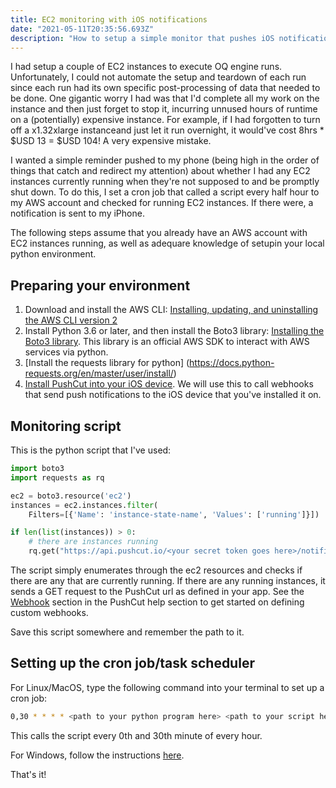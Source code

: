 ```yaml
---
title: EC2 monitoring with iOS notifications 
date: "2021-05-11T20:35:56.693Z"
description: "How to setup a simple monitor that pushes iOS notifications when there are active EC2 instances running"
---
```


I had setup a couple of EC2 instances to execute OQ engine runs. Unfortunately, I could not automate the setup and teardown of each run since each run had its own specific post-processing of data that needed to be done. One gigantic worry I had was that I'd complete all my work on the instance and then just forget to stop it, incurring unnused hours of runtime on a (potentially) expensive instance. For example, if I had forgotten to turn off a x1.32xlarge instanceand just let it run overnight, it would've cost 8hrs * $USD 13 = $USD 104! A very expensive mistake. 

I wanted a simple reminder pushed to my phone (being high in the order of things that catch and redirect my attention) about whether I had any EC2 instances currently running when they're not supposed to and be promptly shut down. To do this, I set a cron job that called a script every half hour to my AWS account and checked for running EC2 instances. If there were, a notification is sent to my iPhone.  

The following steps assume that you already have an AWS account with EC2 instances running, as well as adequare knowledge of setupin your local python environment.

## Preparing your environment 
1. Download and install the AWS CLI: [Installing, updating, and uninstalling the AWS CLI version 2](https://docs.aws.amazon.com/cli/latest/userguide/install-cliv2.html) 
2. Install Python 3.6 or later, and then install the Boto3 library: [Installing the Boto3 library](https://boto3.amazonaws.com/v1/documentation/api/latest/guide/quickstart.html). This library is an official AWS SDK to interact with AWS services via python. 
3. [Install the requests library for python] (https://docs.python-requests.org/en/master/user/install/) 
4. [Install PushCut into your iOS device](https://www.pushcut.io/). We will use this to call webhooks that send push notifications to the iOS device that you've installed it on. 

## Monitoring script
This is the python script that I've used:
```python
import boto3 
import requests as rq

ec2 = boto3.resource('ec2') 
instances = ec2.instances.filter(
    Filters=[{'Name': 'instance-state-name', 'Values': ['running']}])

if len(list(instances)) > 0: 
	# there are instances running 
	rq.get("https://api.pushcut.io/<your secret token goes here>/notifications/<your custom notification name goes here>")
```

The script simply enumerates through the ec2 resources and checks if there are any that are currently running. If there are any running instances, it sends a GET request to the PushCut url as defined in your app. See the [Webhook](https://www.pushcut.io/help#web_api) section in the PushCut help section to get started on defining custom webhooks. 

Save this script somewhere and remember the path to it. 

## Setting up the cron job/task scheduler 
For Linux/MacOS, type the following command into your terminal to set up a cron job: 
```bash 
0,30 * * * * <path to your python program here> <path to your script here>.py 
```
This calls the script every 0th and 30th minute of every hour.

For Windows, follow the instructions [here](https://www.windowscentral.com/how-create-automated-task-using-task-scheduler-windows-10). 

That's it!  

